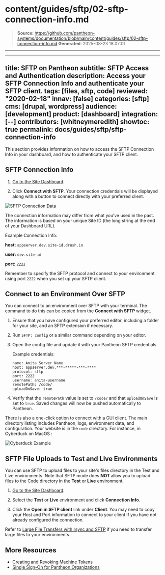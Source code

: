 # content/guides/sftp/02-sftp-connection-info.md

> **Source**: https://github.com/pantheon-systems/documentation/blob/main/content/guides/sftp/02-sftp-connection-info.md
> **Generated**: 2025-08-23 18:07:01

---

---
title: SFTP on Pantheon
subtitle: SFTP Access and Authentication
description: Access your SFTP Connection Info and authenticate your SFTP client.
tags: [files, sftp, code]
reviewed: "2020-02-18"
innav: [false]
categories: [sftp]
cms: [drupal, wordpress]
audience: [development]
product: [dashboard]
integration: [--]
contributors: [whitneymeredith]
showtoc: true
permalink: docs/guides/sftp/sftp-connection-info
---

This section provides information on how to access the SFTP Connection Info in your dashboard, and how to authenticate your SFTP client.

## SFTP Connection Info

1. [Go to the Site Dashboard](/guides/account-mgmt/workspace-sites-teams/sites#site-dashboard).

1. Click **Connect with SFTP**. Your connection credentials will be displayed along with a button to connect directly with your preferred client.

 ![SFTP Connection Data](../../../images/dashboard/sftp-mode-connection-info.png)

The connection information may differ from what you've used in the past. The information is based on your unique Site ID (the long string at the end of your Dashboard URL).

Example Connection Info:

**host:** `appserver.dev.site-id.drush.in`

**user:** `dev.site-id`

**port:** `2222`

<Alert title="Note" type="info">

Remember to specify the SFTP protocol and connect to your environment using port `2222` when you set up your SFTP client.

</Alert>

## Connect to an Environment Over SFTP

You can connect to an environment over SFTP with your terminal. The command to do this can be copied from the **Connect with SFTP** widget.

1. Ensure that you have configured your preferred editor, including a folder for your site, and an SFTP extension if necessary.

1. Run `SFTP: config` or a similar command depending on your editor.

1. Open the config file and update it with your Pantheon SFTP credentials.

    Example credentials:

    ```bash{promptUser: user}
    name: Anita Server Name
    host: appserver.dev.***-*****-***-****
    protocol: sftp
    port: 2222
    username: anita-username
    remotePath: /code/
    uploadOnSave: true
    ```

1. Verify that the `remotePath` value is set to `/code/` and that `uploadOnSave` is set to `true`. Saved changes will now be pushed automatically to Pantheon.

There is also a one-click option to connect with a GUI client. The main directory listing includes Pantheon, logs, environment data, and configuration. Your website is in the `code` directory. For instance, in Cyberduck on MacOS :

![Cyberduck Example](../../../images/cyberduck-example.png)

## SFTP File Uploads to Test and Live Environments

You can use SFTP to upload files to your site's files directory in the Test and Live environments. Note that SFTP mode does **NOT** allow you to upload files to the Code directory in the **Test** or **Live** environment.

1. [Go to the Site Dashboard](/guides/account-mgmt/workspace-sites-teams/sites#site-dashboard).

1. Select the **Test** or **Live** environment and click **Connection Info**.

1. Click the **Open in SFTP client** link under **Client**. You may need to copy your Host and Port information to connect to your client if you have not already configured the connection.

Refer to [Large File Transfers with rsync and SFTP](/guides/sftp/rsync-and-sftp) if you need to transfer large files to your environments.

<Partial file="auth.md" />

## More Resources

- [Creating and Revoking Machine Tokens](/machine-tokens)
- [Single Sign-On for Pantheon Organizations](/guides/sso/sso-organizations)
